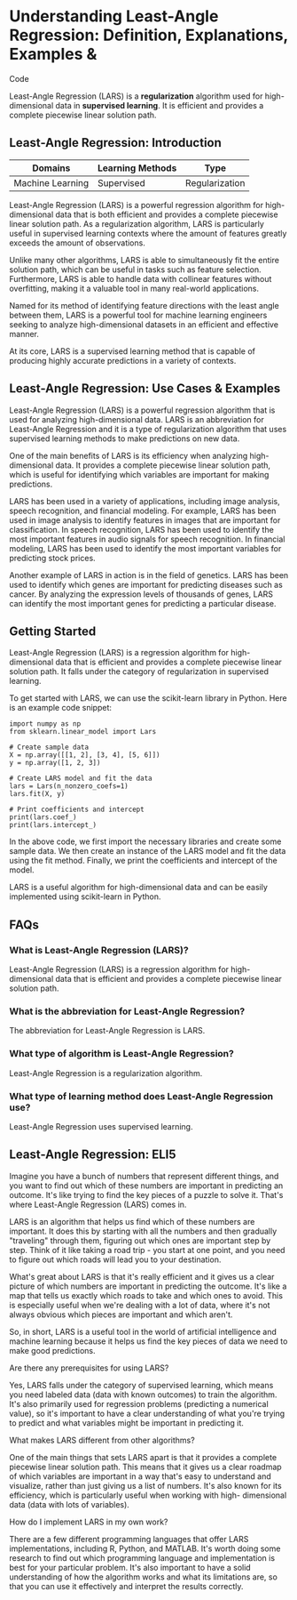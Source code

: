 # Understanding Least-Angle Regression: Definition, Explanations, Examples &
Code

Least-Angle Regression (LARS) is a **regularization** algorithm used for high-
dimensional data in **supervised learning**. It is efficient and provides a
complete piecewise linear solution path.

## Least-Angle Regression: Introduction

Domains | Learning Methods | Type  
---|---|---  
Machine Learning | Supervised | Regularization  
  
Least-Angle Regression (LARS) is a powerful regression algorithm for high-
dimensional data that is both efficient and provides a complete piecewise
linear solution path. As a regularization algorithm, LARS is particularly
useful in supervised learning contexts where the amount of features greatly
exceeds the amount of observations.

Unlike many other algorithms, LARS is able to simultaneously fit the entire
solution path, which can be useful in tasks such as feature selection.
Furthermore, LARS is able to handle data with collinear features without
overfitting, making it a valuable tool in many real-world applications.

Named for its method of identifying feature directions with the least angle
between them, LARS is a powerful tool for machine learning engineers seeking
to analyze high-dimensional datasets in an efficient and effective manner.

At its core, LARS is a supervised learning method that is capable of producing
highly accurate predictions in a variety of contexts.

## Least-Angle Regression: Use Cases & Examples

Least-Angle Regression (LARS) is a powerful regression algorithm that is used
for analyzing high-dimensional data. LARS is an abbreviation for Least-Angle
Regression and it is a type of regularization algorithm that uses supervised
learning methods to make predictions on new data.

One of the main benefits of LARS is its efficiency when analyzing high-
dimensional data. It provides a complete piecewise linear solution path, which
is useful for identifying which variables are important for making
predictions.

LARS has been used in a variety of applications, including image analysis,
speech recognition, and financial modeling. For example, LARS has been used in
image analysis to identify features in images that are important for
classification. In speech recognition, LARS has been used to identify the most
important features in audio signals for speech recognition. In financial
modeling, LARS has been used to identify the most important variables for
predicting stock prices.

Another example of LARS in action is in the field of genetics. LARS has been
used to identify which genes are important for predicting diseases such as
cancer. By analyzing the expression levels of thousands of genes, LARS can
identify the most important genes for predicting a particular disease.

## Getting Started

Least-Angle Regression (LARS) is a regression algorithm for high-dimensional
data that is efficient and provides a complete piecewise linear solution path.
It falls under the category of regularization in supervised learning.

To get started with LARS, we can use the scikit-learn library in Python. Here
is an example code snippet:

    
    
    
    import numpy as np
    from sklearn.linear_model import Lars
    
    # Create sample data
    X = np.array([[1, 2], [3, 4], [5, 6]])
    y = np.array([1, 2, 3])
    
    # Create LARS model and fit the data
    lars = Lars(n_nonzero_coefs=1)
    lars.fit(X, y)
    
    # Print coefficients and intercept
    print(lars.coef_)
    print(lars.intercept_)
    
    

In the above code, we first import the necessary libraries and create some
sample data. We then create an instance of the LARS model and fit the data
using the fit method. Finally, we print the coefficients and intercept of the
model.

LARS is a useful algorithm for high-dimensional data and can be easily
implemented using scikit-learn in Python.

## FAQs

### What is Least-Angle Regression (LARS)?

Least-Angle Regression (LARS) is a regression algorithm for high-dimensional
data that is efficient and provides a complete piecewise linear solution path.

### What is the abbreviation for Least-Angle Regression?

The abbreviation for Least-Angle Regression is LARS.

### What type of algorithm is Least-Angle Regression?

Least-Angle Regression is a regularization algorithm.

### What type of learning method does Least-Angle Regression use?

Least-Angle Regression uses supervised learning.

## Least-Angle Regression: ELI5

Imagine you have a bunch of numbers that represent different things, and you
want to find out which of these numbers are important in predicting an
outcome. It's like trying to find the key pieces of a puzzle to solve it.
That's where Least-Angle Regression (LARS) comes in.

LARS is an algorithm that helps us find which of these numbers are important.
It does this by starting with all the numbers and then gradually "traveling"
through them, figuring out which ones are important step by step. Think of it
like taking a road trip - you start at one point, and you need to figure out
which roads will lead you to your destination.

What's great about LARS is that it's really efficient and it gives us a clear
picture of which numbers are important in predicting the outcome. It's like a
map that tells us exactly which roads to take and which ones to avoid. This is
especially useful when we're dealing with a lot of data, where it's not always
obvious which pieces are important and which aren't.

So, in short, LARS is a useful tool in the world of artificial intelligence
and machine learning because it helps us find the key pieces of data we need
to make good predictions.

Are there any prerequisites for using LARS?

Yes, LARS falls under the category of supervised learning, which means you
need labeled data (data with known outcomes) to train the algorithm. It's also
primarily used for regression problems (predicting a numerical value), so it's
important to have a clear understanding of what you're trying to predict and
what variables might be important in predicting it.

What makes LARS different from other algorithms?

One of the main things that sets LARS apart is that it provides a complete
piecewise linear solution path. This means that it gives us a clear roadmap of
which variables are important in a way that's easy to understand and
visualize, rather than just giving us a list of numbers. It's also known for
its efficiency, which is particularly useful when working with high-
dimensional data (data with lots of variables).

How do I implement LARS in my own work?

There are a few different programming languages that offer LARS
implementations, including R, Python, and MATLAB. It's worth doing some
research to find out which programming language and implementation is best for
your particular problem. It's also important to have a solid understanding of
how the algorithm works and what its limitations are, so that you can use it
effectively and interpret the results correctly.